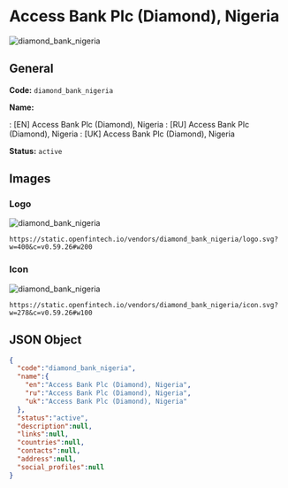 
# Access Bank Plc (Diamond), Nigeria 
![diamond_bank_nigeria](https://static.openfintech.io/vendors/diamond_bank_nigeria/logo.svg?w=400&c=v0.59.26#w200)  

## General 
 
**Code:** `diamond_bank_nigeria` 
 
**Name:** 
 
:	[EN] Access Bank Plc (Diamond), Nigeria 
:	[RU] Access Bank Plc (Diamond), Nigeria 
:	[UK] Access Bank Plc (Diamond), Nigeria 
 
**Status:** `active` 
 

## Images 

### Logo 
 
![diamond_bank_nigeria](https://static.openfintech.io/vendors/diamond_bank_nigeria/logo.svg?w=400&c=v0.59.26#w200)  

```
https://static.openfintech.io/vendors/diamond_bank_nigeria/logo.svg?w=400&c=v0.59.26#w200
```  

### Icon 
 
![diamond_bank_nigeria](https://static.openfintech.io/vendors/diamond_bank_nigeria/icon.svg?w=278&c=v0.59.26#w100)  

```
https://static.openfintech.io/vendors/diamond_bank_nigeria/icon.svg?w=278&c=v0.59.26#w100
```  

## JSON Object 

```json
{
  "code":"diamond_bank_nigeria",
  "name":{
    "en":"Access Bank Plc (Diamond), Nigeria",
    "ru":"Access Bank Plc (Diamond), Nigeria",
    "uk":"Access Bank Plc (Diamond), Nigeria"
  },
  "status":"active",
  "description":null,
  "links":null,
  "countries":null,
  "contacts":null,
  "address":null,
  "social_profiles":null
}
```  
